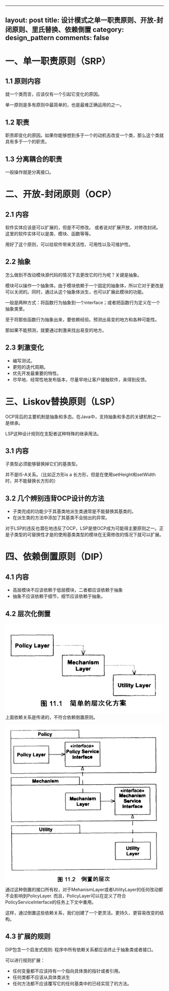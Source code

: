 ---
layout: post
title: 设计模式之单一职责原则、开放-封闭原则、里氏替换、依赖倒置
category: design_pattern
comments: false
--

# 一、单一职责原则（SRP）

## 1.1 原则内容

就一个类而言，应该仅有一个引起它变化的原因。

单一原则是多有原则中最简单的，也是最难正确运用的之一。

## 1.2 职责

职责即变化的原因。如果你能够想到多于一个的动机去改变一个类，那么这个类就具有多于一个的职责。

## 1.3 分离耦合的职责

一般操作就是分离接口。


# 二、开放-封闭原则（OCP）

## 2.1 内容

软件实体应该是可以扩展的，但是不可修改。 或者说对扩展开放，对修改封闭。这里的软件实体可以是类、模块、函数等等。

用好了这个原则，可以给软件带来灵活性、可用性以及可维护性。

## 2.2 抽象

怎么做到不改动模块源代码的情况下去更改它的行为呢？关键是抽象。

模块可以操作一个抽象体。由于模块依赖于一个固定的抽象体，所以它对于更改是可以关闭的。同时，通过从这个抽象体派生，也可以扩展此模块的功能。

一般是两种方式：将函数行为抽象到一个interface；或者把函数行为定义在一个抽象类里。

至于将那些函数行为抽象出来，要依赖经验。预测出易变的地方和各种可能性。

那如果不能预测，就要通过刺激来找出易变的地方。

## 2.3 刺激变化

- 编写测试。
- 更短的迭代周期。
- 优先开发最重要的特性。
- 尽早地、经常性地发布版本，尽量早地让客户接触软件，来得到反馈。

# 三、Liskov替换原则（LSP）

OCP背后的主要机制是抽象和多态。在Java中，支持抽象和多态的关键机制之一是继承。

LSP这种设计规则在支配者这种特殊的继承用法。

## 3.1 内容

子类型必须能够替换掉它们的基类型。

并不是IS-A关系。（比如正方形is a 长方形，但是在使用setHeight和setWidth时，并不能替换长方形的）

## 3.2 几个辨别违背OCP设计的方法

- 子类完成的功能少于其基类地派生类通常是不能替换其基类的。
- 在派生类的方法中添加了其基类不会抛出的异常。

对于LSP的违反也潜在地违反了OCP，LSP是使OCP成为可能得主要原则之一。正是子类型的可替换性才是的使用基类类型的模块在无需修改的情况下就可以扩展。


# 四、依赖倒置原则（DIP）

## 4.1 内容

- 高层模块不应该依赖于低层模块，二者都应该依赖于抽象
- 抽象不应该依赖于细节，细节应该依赖于抽象。

## 4.2 层次化倒置

![dip](/images/201809/dip-old.png)
上面依赖关系是传递的，不符合依赖倒置原则。

![dip](/images/201809/dip-new.png)
通过这种倒置的接口所有权，对于MehanismLayer或者UtilityLayer的任何改动都不会影响到PolicyLayer. 而且，PolicyLayer可以在定义了符合PolicyServiceInterface的任务上下文中重用。

这样，通过倒置这些依赖关系，我们创建了一个更灵活。更持久、更容易改变的结构。

## 4.3 扩展的规则

DIP包含一个启发式规则: 程序中所有依赖关系都应该终止于抽象类或者接口。

可以进行规则扩展：

- 任何变量都不应该持有一个指向具体类的指针或者引用。
- 任何类都不应该从具体类派生
- 任何方法都不应该覆写它的任何基类中的已经实现了的方法。
